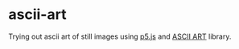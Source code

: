 # ascii-art
Trying out ascii art of still images using [p5.js](https://p5js.org/) and [ASCII ART](https://www.tetoki.eu/asciiart/index.html) library.

